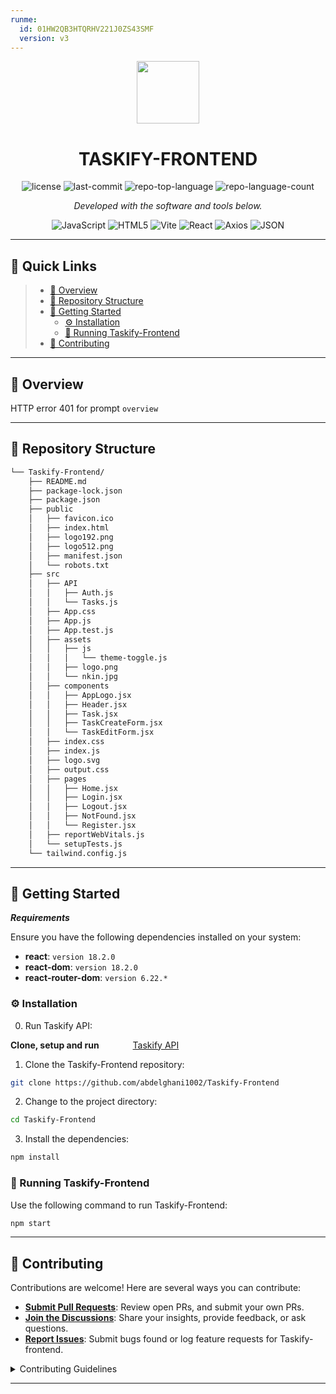 ```yaml
---
runme:
  id: 01HW2QB3HTQRHV221J0ZS43SMF
  version: v3
---
```


<p align="center">
  <img src="https://img.icons8.com/?size=512&id=55494&format=png" width="100" />
</p>
<p align="center">
    <h1 align="center">TASKIFY-FRONTEND</h1>
</p>
<p align="center">
	<img src="https://img.shields.io/github/license/abdelghani1002/Taskify-Frontend?style=flat&color=0080ff" alt="license">
	<img src="https://img.shields.io/github/last-commit/abdelghani1002/Taskify-Frontend?style=flat&logo=git&logoColor=white&color=0080ff" alt="last-commit">
	<img src="https://img.shields.io/github/languages/top/abdelghani1002/Taskify-Frontend?style=flat&color=0080ff" alt="repo-top-language">
	<img src="https://img.shields.io/github/languages/count/abdelghani1002/Taskify-Frontend?style=flat&color=0080ff" alt="repo-language-count">
<p>
<p align="center">
		<em>Developed with the software and tools below.</em>
</p>
<p align="center">
	<img src="https://img.shields.io/badge/JavaScript-F7DF1E.svg?style=flat&logo=JavaScript&logoColor=black" alt="JavaScript">
	<img src="https://img.shields.io/badge/HTML5-E34F26.svg?style=flat&logo=HTML5&logoColor=white" alt="HTML5">
	<img src="https://img.shields.io/badge/Vite-646CFF.svg?style=flat&logo=Vite&logoColor=white" alt="Vite">
	<img src="https://img.shields.io/badge/React-61DAFB.svg?style=flat&logo=React&logoColor=black" alt="React">
	<img src="https://img.shields.io/badge/Axios-5A29E4.svg?style=flat&logo=Axios&logoColor=white" alt="Axios">
	<img src="https://img.shields.io/badge/JSON-000000.svg?style=flat&logo=JSON&logoColor=white" alt="JSON">
</p>
<hr>

## 🔗 Quick Links

> - [📍 Overview](#-overview)
> - [📂 Repository Structure](#-repository-structure)
> - [🚀 Getting Started](#-getting-started)
>    - [⚙️ Installation](#️-installation)
>    - [🤖 Running Taskify-Frontend](#-running-Taskify-Frontend)
> - [🤝 Contributing](#-contributing)

---

## 📍 Overview

HTTP error 401 for prompt `overview`

---

## 📂 Repository Structure

```sh {"id":"01HW2QB3HS76QBJZDBJ4ED3P4G"}
└── Taskify-Frontend/
    ├── README.md
    ├── package-lock.json
    ├── package.json
    ├── public
    │   ├── favicon.ico
    │   ├── index.html
    │   ├── logo192.png
    │   ├── logo512.png
    │   ├── manifest.json
    │   └── robots.txt
    ├── src
    │   ├── API
    │   │   ├── Auth.js
    │   │   └── Tasks.js
    │   ├── App.css
    │   ├── App.js
    │   ├── App.test.js
    │   ├── assets
    │   │   ├── js
    │   │   │   └── theme-toggle.js
    │   │   ├── logo.png
    │   │   └── nkin.jpg
    │   ├── components
    │   │   ├── AppLogo.jsx
    │   │   ├── Header.jsx
    │   │   ├── Task.jsx
    │   │   ├── TaskCreateForm.jsx
    │   │   └── TaskEditForm.jsx
    │   ├── index.css
    │   ├── index.js
    │   ├── logo.svg
    │   ├── output.css
    │   ├── pages
    │   │   ├── Home.jsx
    │   │   ├── Login.jsx
    │   │   ├── Logout.jsx
    │   │   ├── NotFound.jsx
    │   │   └── Register.jsx
    │   ├── reportWebVitals.js
    │   └── setupTests.js
    └── tailwind.config.js
```

---

## 🚀 Getting Started

***Requirements***

Ensure you have the following dependencies installed on your system:

* **react**: `version 18.2.0`
* **react-dom**: `version 18.2.0`
* **react-router-dom**: `version 6.22.*`

### ⚙️ Installation

0. Run Taskify API:

<strong>Clone, setup and run</strong>
<a style="margin-left:50px" href="https://github.com/abdelghani1002/Taskify-API">Taskify API</a>

1. Clone the Taskify-Frontend repository:

```sh {"id":"01HW2QB3HTQRHV221J0G2ZDRQ4"}
git clone https://github.com/abdelghani1002/Taskify-Frontend
```

2. Change to the project directory:

```sh {"id":"01HW2QB3HTQRHV221J0JAHHKFA"}
cd Taskify-Frontend
```

3. Install the dependencies:

```sh {"id":"01HW2QB3HTQRHV221J0JHMBZY3"}
npm install
```

### 🤖 Running Taskify-Frontend

Use the following command to run Taskify-Frontend:

```sh {"id":"01HW2QB3HTQRHV221J0JKXCVRR"}
npm start
```

---

## 🤝 Contributing

Contributions are welcome! Here are several ways you can contribute:

- **[Submit Pull Requests](https://github.com/abdelghani1002/Taskify-Frontend/blob/main/CONTRIBUTING.md)**: Review open PRs, and submit your own PRs.
- **[Join the Discussions](https://github.com/abdelghani1002/Taskify-Frontend/discussions)**: Share your insights, provide feedback, or ask questions.
- **[Report Issues](https://github.com/abdelghani1002/Taskify-Frontend/issues)**: Submit bugs found or log feature requests for Taskify-frontend.

<details closed>
    <summary>Contributing Guidelines</summary>

1. **Fork the Repository**: Start by forking the project repository to your GitHub account.

2. **Clone Locally**: Clone the forked repository to your local machine using a Git client.

```sh {"id":"01HW2QB3HTQRHV221J0QN0Z1NF"}
git clone https://github.com/abdelghani1002/Taskify-Frontend
```

3. **Create a New Branch**: Always work on a new branch, giving it a descriptive name.

```sh {"id":"01HW2QB3HTQRHV221J0RW6V62T"}
git checkout -b new-feature-x
```

4. **Make Your Changes**: Develop and test your changes locally.

5. **Commit Your Changes**: Commit with a clear message describing your updates.

```sh {"id":"01HW2QB3HTQRHV221J0VZND8R0"}
git commit -m 'Implemented new feature x.'
```

6. **Push to GitHub**: Push the changes to your forked repository.

```sh {"id":"01HW2QB3HTQRHV221J0ZAMDR7K"}
git push origin new-feature-x
```

7. **Submit a Pull Request**: Create a PR against the original project repository. Clearly describe the changes and their motivations.

Once your PR is reviewed and approved, it will be merged into the main branch.

</details>

---
